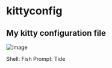 # kittyconfig

My kitty configuration file
----------

![image](https://user-images.githubusercontent.com/67988191/219544733-241aa894-d3ea-49ea-a6c8-bc89a9c6289c.png)

Shell:  Fish
Prompt: Tide
